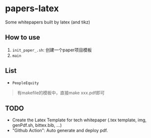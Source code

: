 # papers-latex
Some whitepapers built by latex (and tikz)

## How to use

1. `init_paper_.sh`: 创建一个paper项目模板
2. `main`


## List
- `PeopleEquity`

> 有makefile的模板中，直接make xxx.pdf即可


## TODO
- Create the Latex Template for tech whitepaper (.tex template, img, genPdf.sh, bittex.bib, ...)
- "Github Action": Auto generate and deploy pdf.


